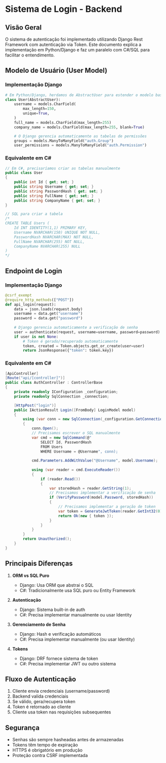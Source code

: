 # Sistema de Login - Backend

## Visão Geral
O sistema de autenticação foi implementado utilizando Django Rest Framework com autenticação via Token. Este documento explica a implementação em Python/Django e faz um paralelo com C#/SQL para facilitar o entendimento.

## Modelo de Usuário (User Model)

### Implementação Django
```python
# Em Python/Django, herdamos de AbstractUser para estender o modelo base de usuário
class User(AbstractUser):
    username = models.CharField(
        max_length=150,
        unique=True,
    )
    full_name = models.CharField(max_length=255)
    company_name = models.CharField(max_length=255, blank=True)

    # O Django gerencia automaticamente as tabelas de permissões
    groups = models.ManyToManyField("auth.Group")
    user_permissions = models.ManyToManyField("auth.Permission")
```

### Equivalente em C#
```csharp
// Em C#, precisaríamos criar as tabelas manualmente
public class User
{
    public int Id { get; set; }
    public string Username { get; set; }
    public string PasswordHash { get; set; }
    public string FullName { get; set; }
    public string CompanyName { get; set; }
}

// SQL para criar a tabela
/*
CREATE TABLE Users (
    Id INT IDENTITY(1,1) PRIMARY KEY,
    Username NVARCHAR(150) UNIQUE NOT NULL,
    PasswordHash NVARCHAR(MAX) NOT NULL,
    FullName NVARCHAR(255) NOT NULL,
    CompanyName NVARCHAR(255) NULL
)
*/
```

## Endpoint de Login

### Implementação Django
```python
@csrf_exempt
@require_http_methods(["POST"])
def api_login(request):
    data = json.loads(request.body)
    username = data.get("username")
    password = data.get("password")
    
    # Django gerencia automaticamente a verificação de senha
    user = authenticate(request, username=username, password=password)
    if user is not None:
        # Token é gerado/recuperado automaticamente
        token, created = Token.objects.get_or_create(user=user)
        return JsonResponse({"token": token.key})
```

### Equivalente em C#
```csharp
[ApiController]
[Route("api/[controller]")]
public class AuthController : ControllerBase
{
    private readonly IConfiguration _configuration;
    private readonly SqlConnection _connection;

    [HttpPost("login")]
    public IActionResult Login([FromBody] LoginModel model)
    {
        using (var conn = new SqlConnection(_configuration.GetConnectionString("Default")))
        {
            conn.Open();
            // Precisamos escrever o SQL manualmente
            var cmd = new SqlCommand(@"
                SELECT Id, PasswordHash 
                FROM Users 
                WHERE Username = @Username", conn);
            
            cmd.Parameters.AddWithValue("@Username", model.Username);
            
            using (var reader = cmd.ExecuteReader())
            {
                if (reader.Read())
                {
                    var storedHash = reader.GetString(1);
                    // Precisamos implementar a verificação de senha
                    if (VerifyPassword(model.Password, storedHash))
                    {
                        // Precisamos implementar a geração de token
                        var token = GenerateJwtToken(reader.GetInt32(0));
                        return Ok(new { token });
                    }
                }
            }
        }
        return Unauthorized();
    }
}
```

## Principais Diferenças

1. **ORM vs SQL Puro**
   - Django: Usa ORM que abstrai o SQL
   - C#: Tradicionalmente usa SQL puro ou Entity Framework

2. **Autenticação**
   - Django: Sistema built-in de auth
   - C#: Precisa implementar manualmente ou usar Identity

3. **Gerenciamento de Senha**
   - Django: Hash e verificação automáticos
   - C#: Precisa implementar manualmente (ou usar Identity)

4. **Tokens**
   - Django: DRF fornece sistema de token
   - C#: Precisa implementar JWT ou outro sistema

## Fluxo de Autenticação

1. Cliente envia credenciais (username/password)
2. Backend valida credenciais
3. Se válido, gera/recupera token
4. Token é retornado ao cliente
5. Cliente usa token nas requisições subsequentes

## Segurança

- Senhas são sempre hasheadas antes de armazenadas
- Tokens têm tempo de expiração
- HTTPS é obrigatório em produção
- Proteção contra CSRF implementada
